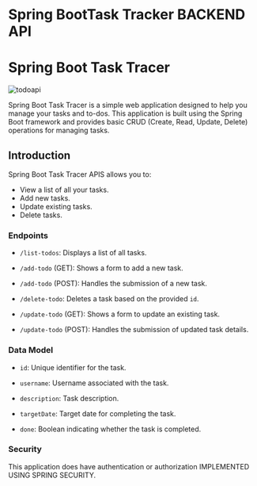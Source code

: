 

# Spring BootTask Tracker BACKEND API
# Spring Boot Task Tracer

![todoapi](https://github.com/JoseSagwe/SpringBootTaskTrackerProject/assets/110198843/ed30966d-348e-452a-9207-20980effe1c8)

Spring Boot Task Tracer is a simple web application designed to help you manage your tasks and to-dos. This application is built using the Spring Boot framework and provides basic CRUD (Create, Read, Update, Delete) operations for managing tasks.
## Introduction
Spring Boot Task Tracer APIS allows you to:

- View a list of all your tasks.
- Add new tasks.
- Update existing tasks.
- Delete tasks.

### Endpoints
- `/list-todos`: Displays a list of all tasks.
  
- `/add-todo` (GET): Shows a form to add a new task.
  
- `/add-todo` (POST): Handles the submission of a new task.
  
- `/delete-todo`: Deletes a task based on the provided `id`.
  
- `/update-todo` (GET): Shows a form to update an existing task.
  
- `/update-todo` (POST): Handles the submission of updated task details.

### Data Model

- `id`: Unique identifier for the task.

  
- `username`: Username associated with the task.

- `description`: Task description.
  
- `targetDate`: Target date for completing the task.

  
- `done`: Boolean indicating whether the task is completed.


### Security

This application does have authentication or authorization IMPLEMENTED USING SPRING SECURITY. 
